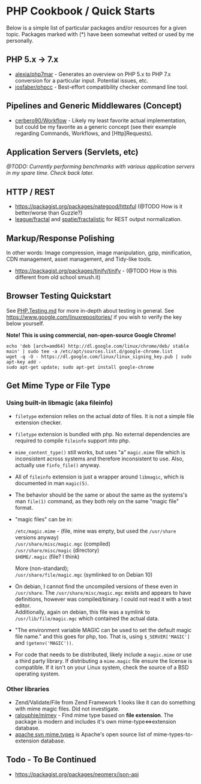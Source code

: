 # PHP Cookbook / Quick Starts

Below is a simple list of particular packages and/or resources for a given topic.  Packages marked with (*) have been
somewhat vetted or used by me personally.

## PHP 5.x -> 7.x

 - [alexia/php7mar][alexia-php7mar] - Generates an overview on PHP 5.x to PHP 7.x conversion for a particular input.  Potential issues, etc.
 - [josfaber/phpcc][josfaber/phpcc] - Best-effort compatibility checker command line tool.

[alexia-php7mar]: https://packagist.org/packages/alexia/php7mar 
[josfaber/phpcc]: https://github.com/josfaber/phpcc 

## Pipelines and Generic Middlewares (Concept)

 - [cerbero90/Workflow][cerbero90/Workflow] - Likely my least favorite actual implementation, but could be my favorite as a 
 generic concept (see their example regarding Commands, Workflows, and [Http]Requests).

[cerbero90/Workflow]: [https://github.com/cerbero90/Workflow]

## Application Servers (Servlets, etc)

*@TODO: Currently performing benchmarks with various application servers in my spare time.  Check back later.*

## HTTP / REST 

 - https://packagist.org/packages/nategood/httpful (@TODO How is it better/worse than Guzzle?)
 - [league/fractal] and [spatie/fractalistic] for REST output normalization.

[league/fractal]: ????
[spatie/fractalistic]: https://packagist.org/packages/spatie/fractalistic

## Markup/Response Polishing

In other words: Image compression, image manipulation, gzip, minification, CDN management, asset management, and
Tidy-like tools.

 - https://packagist.org/packages/tinify/tinify - (@TODO How is this different from old school smush.it)

## Browser Testing Quickstart

See [PHP.Testing.md](PHP.Testing.md) for more in-depth about testing in general.  See https://www.google.com/linuxrepositories/ if you wish to verify the key below yourself.

**Note! This is using commercial, non-open-source Google Chrome!**

    echo 'deb [arch=amd64] http://dl.google.com/linux/chrome/deb/ stable main' | sudo tee -a /etc/apt/sources.list.d/google-chrome.list
    wget -q -O - https://dl.google.com/linux/linux_signing_key.pub | sudo apt-key add -
    sudo apt-get update; sudo apt-get install google-chrome

## Get Mime Type or File Type

### Using built-in libmagic (aka fileinfo)
- `filetype` extension relies on the actual *data* of files.  It is not a simple file extension checker.
- `filetype` extension is bundled with php.  No external dependencies are required to compile `fileinfo` support into 
php.  
 - `mime_content_type()` still works, but uses "a" `magic.mime` file which is inconsistent across systems and therefore
 inconsistent to use.   Also, actually use `finfo_file()` anyway.
 - All of `fileinfo` extension is just a wrapper around `libmagic`, which is documented in man `magic(5)`.
 - The behavior should be the same or about the same as the systems's man `file(1)` command, as they both rely on the
 same "magic file" format.
 - "magic files" can be in:
 
    `/etc/magic.mime` - (file, mine was empty, but used the `/usr/share` versions anyway)  
    `/usr/share/misc/magic.mgc` (compiled)  
    `/usr/share/misc/magic`  (directory)  
    `$HOME/.magic` (file? I think)

    More (non-standard);  
    `/usr/share/file/magic.mgc` (symlinked to on Debian 10)  
        
 - On debian, I cannot find the uncompiled versions of these even in `/usr/share`.  The `/usr/share/misc/magic.mgc` 
 exists and appears to have definitions, however was compiled/binary.  I could not read it with a text editor.  
 Additionally, again on debian, this file was a symlink to `/usr/lib/file/magic.mgc` which contained the actual data.
 
 - "The environment variable MAGIC can be used to set the default magic file name." and this goes for php, too. 
 That is, using `$_SERVER['MAGIC']` and `(getenv('MAGIC'))`.

 - For code that needs to be distributed, likely include a `magic.mime` or use a third party library.  If distributing a 
 `mime.magic` file ensure the license is compatible.  If it isn't on your Linux system, check the source of a BSD 
 operating system.

[ralouphie/mimey]: https://github.com/ralouphie/mimey
[apache svn mime.types]: http://svn.apache.org/repos/asf/httpd/httpd/trunk/docs/conf/mime.types

### Other libraries

 - Zend/Validate/File from Zend Framework 1 looks like it can do something with mime magic files.  Did not investigate.
 - [ralouphie/mimey] - Find mime type based on **file extension**.  The package is modern and includes it's own 
 mime-type<=>extension database.
 - [apache svn mime.types] is Apache's open source list of mime-types-to-extension database.  
  
## Todo - To Be Continued

 - https://packagist.org/packages/neomerx/json-api

